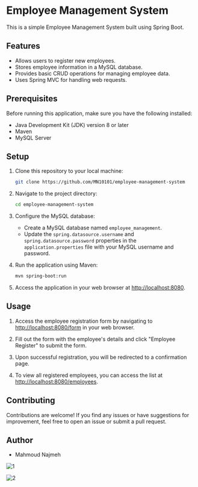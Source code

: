 # Employee Management System

This is a simple Employee Management System built using Spring Boot.

## Features

- Allows users to register new employees.
- Stores employee information in a MySQL database.
- Provides basic CRUD operations for managing employee data.
- Uses Spring MVC for handling web requests.


## Prerequisites

Before running this application, make sure you have the following installed:

- Java Development Kit (JDK) version 8 or later
- Maven
- MySQL Server

## Setup

1. Clone this repository to your local machine:

    ```bash
    git clone https://github.com/MN10101/employee-management-system
    ```

2. Navigate to the project directory:

    ```bash
    cd employee-management-system
    ```

3. Configure the MySQL database:
   
   - Create a MySQL database named `employee_management`.
   - Update the `spring.datasource.username` and `spring.datasource.password` properties in the `application.properties` file with your MySQL username and password.

4. Run the application using Maven:

    ```bash
    mvn spring-boot:run
    ```

5. Access the application in your web browser at [http://localhost:8080](http://localhost:8080).

## Usage

1. Access the employee registration form by navigating to [http://localhost:8080/form](http://localhost:8080/form) in your web browser.

2. Fill out the form with the employee's details and click "Employee Register" to submit the form.

3. Upon successful registration, you will be redirected to a confirmation page.

4. To view all registered employees, you can access the list at [http://localhost:8080/employees](http://localhost:8080/employees).

## Contributing

Contributions are welcome! If you find any issues or have suggestions for improvement, feel free to open an issue or submit a pull request.


## Author

- Mahmoud Najmeh


![1](https://github.com/MN10101/employee-management-system/assets/78208459/9e96def2-3a71-4c20-a90b-9a0eff7aa5a6)

![2](https://github.com/MN10101/employee-management-system/assets/78208459/fcb2cf32-da6c-46dd-869c-3785dc6f5e94)
